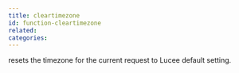 ```yaml
---
title: cleartimezone
id: function-cleartimezone
related:
categories:
---
```


resets the timezone for the current request to Lucee default setting.